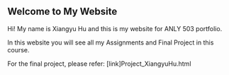 ## Welcome to My Website

Hi! My name is Xiangyu Hu and this is my website for ANLY 503 portfolio.

In this website you will see all my Assignments and Final Project in this course.

For the final project, please refer:
[link]Project_XiangyuHu.html
